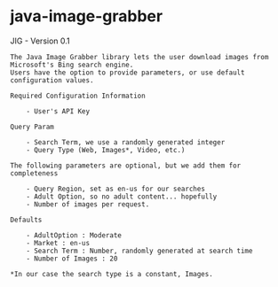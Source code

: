 java-image-grabber
==================

JIG - Version 0.1

	The Java Image Grabber library lets the user download images from Microsoft's Bing search engine.
	Users have the option to provide parameters, or use default configuration values.

    Required Configuration Information

		- User's API Key

	Query Param

		- Search Term, we use a randomly generated integer
		- Query Type (Web, Images*, Video, etc.)

	The following parameters are optional, but we add them for completeness

		- Query Region, set as en-us for our searches
		- Adult Option, so no adult content... hopefully
		- Number of images per request.

	Defaults

	    - AdultOption : Moderate
	    - Market : en-us
	    - Search Term : Number, randomly generated at search time
	    - Number of Images : 20

	*In our case the search type is a constant, Images.


	
